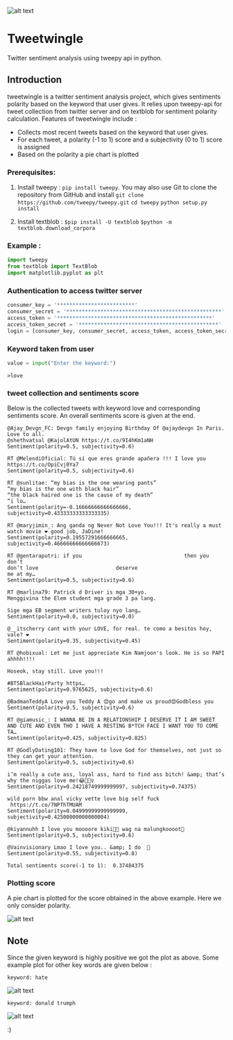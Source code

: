 ![alt text](https://github.com/dilberdillu/tweetwingle/blob/master/logo1.jpg "logo 1")
# Tweetwingle
Twitter sentiment analysis using tweepy api in python.

## Introduction
tweetwingle is a twitter sentiment analysis project, which gives sentiments polarity based on the keyword that user gives. It relies upon tweepy-api for tweet collection from twitter server and on textblob for sentiment polarity calculation. Features of tweetwingle include :

- Collects most recent tweets based on the keyword that user gives.
- For each tweet, a polarity (-1 to 1) score and a subjectivity (0 to 1) score is assigned
- Based on the polarity a pie chart is plotted

### Prerequisites:
1. Install tweepy : `pip install tweepy`. 
You may also use Git to clone the repository from GitHub and install
`git clone https://github.com/tweepy/tweepy.git`
`cd tweepy`
`python setup.py install`

2. Install textblob : 
`$pip install -U textblob`
 `$python -m textblob.download_corpora`

### Example :
```python
import tweepy
from textblob import TextBlob
import matplotlib.pyplot as plt
```
### Authentication to access twitter server
```python
consumer_key = '*************************'
consumer_secret = '**************************************************'
access_token = '**************************************************'
access_token_secret = '*********************************************'
login = [consumer_key, consumer_secret, access_token, access_token_secret]
```
### Keyword taken from user
```python
value = input("Enter the keyword:")
```
`>love`
### tweet collection and sentiments score
Below is the collected tweets with keyword love and corresponding sentiments score. An overall sentiments score is given at the end.

```
@Ajay_Devgn_FC: Devgn family enjoying Birthday Of @ajaydevgn In Paris. 
Love to all. 
@shethvatsal @KajolAtUN https://t.co/9I4hKm1aNH
Sentiment(polarity=0.5, subjectivity=0.6)

RT @MelendiOficial: Tú sí que eres grande apañera !!! I love you https://t.co/OpiCvj0Ya7
Sentiment(polarity=0.5, subjectivity=0.6)

RT @sunlitae: “my bias is the one wearing pants”
“my bias is the one with black hair”
“the black haired one is the cause of my death”
“i lo…
Sentiment(polarity=-0.16666666666666666, subjectivity=0.43333333333333335)

RT @maryjimin_: Ang ganda ng Never Not Love You!!! It's really a must watch movie ❤️ good job, JaDine!
Sentiment(polarity=0.19557291666666665, subjectivity=0.46666666666666673)

RT @gentaraputri: if you                                 then you don’t 
don’t love                         deserve 
me at my…
Sentiment(polarity=0.5, subjectivity=0.6)

RT @marlina79: Patrick d Driver is mga 30+yo.
Menggivina the Elem student mga grade 3 pa lang.

Sige mga EB segment writers tuloy nyo lang…
Sentiment(polarity=0.0, subjectivity=0.0)

@__itscherry cant with your LOVE, for real. te como a besitos hoy, vale? ❤️
Sentiment(polarity=0.35, subjectivity=0.45)

RT @hobixual: Let me just appreciate Kim Namjoon's look. He is so PAPI ahhhh!!!!

Hoseok, stay still. Love you!!!

#BTSBlackHairParty https…
Sentiment(polarity=0.9765625, subjectivity=0.6)

@BadmanTeddyA Love you Teddy A 😍go and make us proud😍Godbless you
Sentiment(polarity=0.5, subjectivity=0.6)

RT @giamusic_: I WANNA BE IN A RELATIONSHIP I DESERVE IT I AM SWEET AND CUTE AND EVEN THO I HAVE A RESTING B*TCH FACE I WANT YOU TO COME TA…
Sentiment(polarity=0.425, subjectivity=0.825)

RT @GodlyDating101: They have to love God for themselves, not just so they can get your attention.
Sentiment(polarity=0.5, subjectivity=0.6)

i’m really a cute ass, loyal ass, hard to find ass bitch! &amp; that’s why the niggas love me!😂🤷🏽‍♀️
Sentiment(polarity=0.24218749999999997, subjectivity=0.74375)

wild porn bbw anal vicky vette love big self fuck 
 https://t.co/7NPfhTMUAM
Sentiment(polarity=0.04999999999999999, subjectivity=0.42500000000000004)

@kiyannuhh I love you moooore kiki💖💓 wag na malungkoooot🤗
Sentiment(polarity=0.5, subjectivity=0.6)

@Vainvisionary Lmao I love you.. &amp; I do  💜
Sentiment(polarity=0.55, subjectivity=0.8)

Total sentiments score(-1 to 1):  0.37484375
```
### Plotting score
A pie chart is plotted for the score obtained in the above example. Here we only consider polarity.

![alt text](https://github.com/dilberdillu/tweetwingle/blob/master/fig_1.png "Plot 1")

## Note
Since the given keyword is highly positive we got the plot as above. Some example plot for other key words are given below :

`keyword: hate`

![alt text](https://github.com/dilberdillu/tweetwingle/blob/master/fig_2.png "Plot 2")

`keyword: donald trumph`

![alt text](https://github.com/dilberdillu/tweetwingle/blob/master/fig_3.png "Plot 3")


 :)
